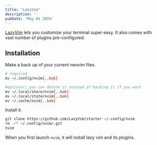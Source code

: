 ```yaml
---
title: "LazyVim"
description: ''
pubDate: 'May 01 2024'
---
```


[LazyVim](https://www.lazyvim.org/) lets you customize your terminal super easy. It also comes with vast number of plugins pre-configured.

## Installation
Make a back up of your current neovim files.
```bash
# required
mv ~/.config/nvim{,.bak}

#optional; you can delete it instead of backing it if you want
mv ~/.local/share/nvim{,.bak}
mv ~/.local/state/nvim{,.bak}
mv ~/.cache/nvim{,.bak}
```

Install it.
```bash
git clone https://github.com/LazyVim/starter ~/.config/nvim
rm -rf ~/.config/nvim/.git
nvim
```

When you first launch `nvim`, it will install lazy vim and its plugins.